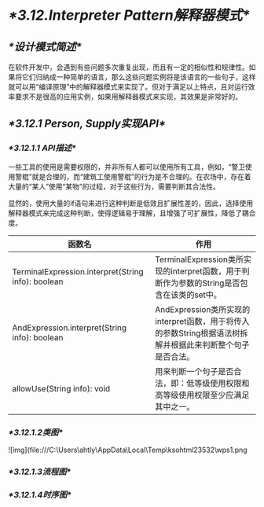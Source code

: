# ***\*3.12.Interpreter Pattern解释器模式\****

## ***\*设计模式简述\****

  在软件开发中，会遇到有些问题多次重复出现，而且有一定的相似性和规律性。如果将它们归纳成一种简单的语言，那么这些问题实例将是该语言的一些句子，这样就可以用“编译原理”中的解释器模式来实现了。但对于满足以上特点，且对运行效率要求不是很高的应用实例，如果用解释器模式来实现，其效果是非常好的。

## ***\*3.12.1 Person, Supply实现API\****

### ***\*3.12.1.1 API描述\****

  一些工具的使用是需要权限的，并非所有人都可以使用所有工具，例如，“警卫使用警棍”就是合理的，而“建筑工使用警棍”的行为是不合理的。在农场中，存在着大量的“某人”使用“某物”的过程，对于这些行为，需要判断其合法性。

  显然的，使用大量的if语句来进行这种判断是低效且扩展性差的，因此，选择使用解释器模式来完成这种判断，使得逻辑易于理解，且增强了可扩展性，降低了耦合度。

 

| 函数名                                             | 作用                                                         |
| -------------------------------------------------- | ------------------------------------------------------------ |
| TerminalExpression.interpret(String info): boolean | TerminalExpression类所实现的interpret函数，用于判断作为参数的String是否包含在该类的set中。 |
| AndExpression.interpret(String info): boolean      | AndExpression类所实现的interpret函数，用于将传入的参数String根据语法树拆解并根据此来判断整个句子是否合法。 |
| allowUse(String info): void                        | 用来判断一个句子是否合法，即：低等级使用权限和高等级使用权限至少应满足其中之一。 |

 



### ***\*3.12.1.2类图\****

![img](file:///C:\Users\ahtly\AppData\Local\Temp\ksohtml23532\wps1.png

### ***\*3.12.1.3流程图\****

### ***\*3.12.1.4时序图\****